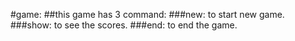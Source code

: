 #game:
##this game has 3 command:
###new:
to start new game.
###show:
to see the scores.
###end:
to end the game.